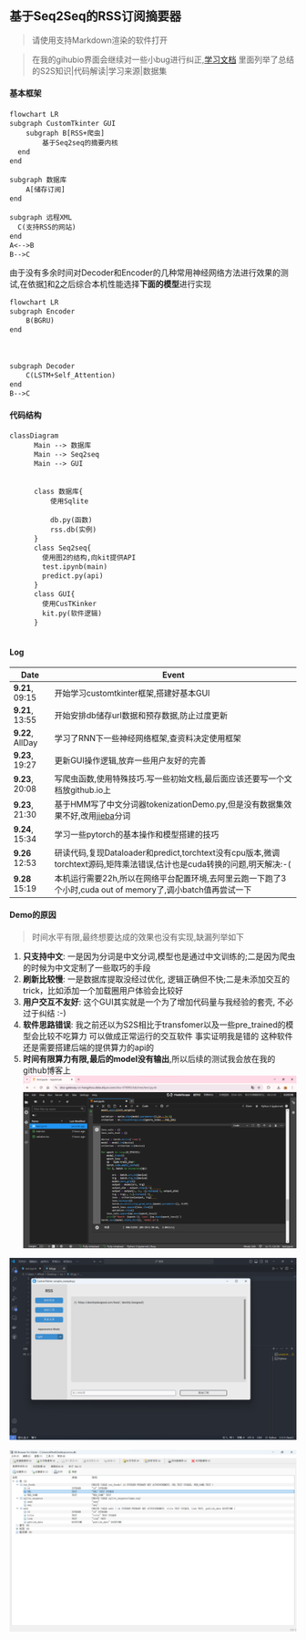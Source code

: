## 基于Seq2Seq的RSS订阅摘要器

> 请使用支持Markdown渲染的软件打开

> 在我的gihubio界面会继续对一些小bug进行纠正,[学习文档](https://dino1844.github.io/) 里面列举了总结的S2S知识|代码解读|学习来源|数据集

#### 基本框架



```mermaid
flowchart LR
subgraph CustomTkinter GUI
	subgraph B[RSS+爬虫]
		基于Seq2seq的摘要内核
  end
end

subgraph 数据库
	A[储存订阅]
end

subgraph 远程XML
  C(支持RSS的网站)
end
A<-->B
B-->C

```

由于没有多余时间对Decoder和Encoder的几种常用神经网络方法进行效果的测试,在依据[1](https://arxiv.org/pdf/1409.3215)和[2](https://arxiv.org/pdf/1706.03762)之后综合本机性能选择**下面的模型**进行实现

```mermaid
flowchart LR
subgraph Encoder
	B(BGRU)
end



subgraph Decoder
	C(LSTM+Self_Attention)
end
B-->C
```

#### 代码结构

```mermaid
classDiagram
      Main --> 数据库
      Main --> Seq2seq
      Main --> GUI
      

      class 数据库{
       	  使用Sqlite
       	  
          db.py(函数)
          rss.db(实例)
      }
      class Seq2seq{
		使用图2的结构,向kit提供API
		test.ipynb(main)
		predict.py(api)
      }
      class GUI{
 		使用CusTKinker
 		kit.py(软件逻辑)
      }
      

```

#### Log

| Date             | Event                                                        |
| ---------------- | ------------------------------------------------------------ |
| **9.21**, 09:15  | 开始学习customtkinter框架,搭建好基本GUI                      |
| **9.21**, 13:55  | 开始安排db储存url数据和预存数据,防止过度更新                 |
| **9.22**, AllDay | 学习了RNN下一些神经网络框架,查资料决定使用框架               |
| **9.23**, 19:27  | 更新GUI操作逻辑,放弃一些用户友好的完善                       |
| **9.23**, 20:08  | 写爬虫函数,使用特殊技巧.写一些初始文档,最后面应该还要写一个文档放github.io上 |
| **9.23**, 21:30  | 基于HMM写了中文分词器tokenizationDemo.py,但是没有数据集效果不好,改用[jieba](https://github.com/fxsjy/jieba)分词 |
| **9.24**, 15:34  | 学习一些pytorch的基本操作和模型搭建的技巧                    |
| **9.26**  12:53  | 研读代码,复现Dataloader和predict,torchtext没有cpu版本,微调torchtext源码,矩阵乘法错误,估计也是cuda转换的问题,明天解决:-( |
| **9.28** 15:19   | 本机运行需要22h,所以在网络平台配置环境,去阿里云跑一下跑了3个小时,cuda out of memory了,调小batch值再尝试一下 |

#### Demo的原因

> 时间水平有限,最终想要达成的效果也没有实现,缺漏列举如下

1. **只支持中文**:  一是因为分词是中文分词,模型也是通过中文训练的;二是因为爬虫的时候为中文定制了一些取巧的手段
2. **刷新比较慢**: 一是数据库提取没经过优化, 逻辑正确但不快;二是未添加交互的trick，比如添加一个加载圈用户体验会比较好
3. **用户交互不友好**: 这个GUI其实就是一个为了增加代码量与我经验的套壳, 不必过于纠结 :-)
4. **软件思路错误**: 我之前还以为S2S相比于transfomer以及一些pre_trained的模型会比较不吃算力  可以做成正常运行的交互软件 事实证明我是错的 这种软件还是需要搭建后端的提供算力的api的
4. **时间有限算力有限,最后的model没有输出**,所以后续的测试我会放在我的github博客上![image-20240928175335019](./photos/1.png)

![image-20240928223025417](./photos/2.png)

![image-20240928223328464](./photos/3.png)